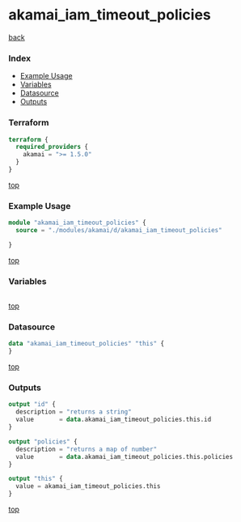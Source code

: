# akamai_iam_timeout_policies

[back](../akamai.md)

### Index

- [Example Usage](#example-usage)
- [Variables](#variables)
- [Datasource](#datasource)
- [Outputs](#outputs)

### Terraform

```terraform
terraform {
  required_providers {
    akamai = ">= 1.5.0"
  }
}
```

[top](#index)

### Example Usage

```terraform
module "akamai_iam_timeout_policies" {
  source = "./modules/akamai/d/akamai_iam_timeout_policies"

}
```

[top](#index)

### Variables

```terraform
```

[top](#index)

### Datasource

```terraform
data "akamai_iam_timeout_policies" "this" {
}
```

[top](#index)

### Outputs

```terraform
output "id" {
  description = "returns a string"
  value       = data.akamai_iam_timeout_policies.this.id
}

output "policies" {
  description = "returns a map of number"
  value       = data.akamai_iam_timeout_policies.this.policies
}

output "this" {
  value = akamai_iam_timeout_policies.this
}
```

[top](#index)